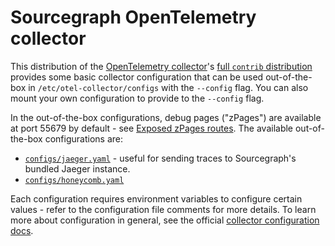 # Sourcegraph OpenTelemetry collector

This distribution of the [OpenTelemetry collector](https://opentelemetry.io/docs/collector/)'s [full `contrib` distribution](https://github.com/open-telemetry/opentelemetry-collector-contrib#opentelemetry-collector-contrib) provides some basic collector configuration that can be used out-of-the-box in `/etc/otel-collector/configs` with the `--config` flag.
You can also mount your own configuration to provide to the `--config` flag.

In the out-of-the-box configurations, debug pages ("zPages") are available at port 55679 by default - see [Exposed zPages routes](https://github.com/open-telemetry/opentelemetry-collector/blob/main/extension/zpagesextension/README.md#exposed-zpages-routes).
The available out-of-the-box configurations are:

- [`configs/jaeger.yaml`](configs/jaeger.yaml) - useful for sending traces to Sourcegraph's bundled Jaeger instance.
- [`configs/honeycomb.yaml`](configs/honeycomb.yaml)

Each configuration requires environment variables to configure certain values - refer to the configuration file comments for more details.
To learn more about configuration in general, see the official [collector configuration docs](https://opentelemetry.io/docs/collector/configuration).
